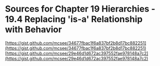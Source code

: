 # Sources for Chapter 19 Hierarchies - 19.4 Replacing 'is-a' Relationship with Behavior

[https://gist.github.com/mcsee/34677fbac1f6a837bf2b8d17bc882251](https://gist.github.com/mcsee/34677fbac1f6a837bf2b8d17bc882251)
[https://gist.github.com/mcsee/29e46d1d672ac397552fae978148a7c2](https://gist.github.com/mcsee/29e46d1d672ac397552fae978148a7c2)